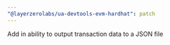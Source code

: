 ```yaml
---
"@layerzerolabs/ua-devtools-evm-hardhat": patch
---
```


Add in ability to output transaction data to a JSON file
